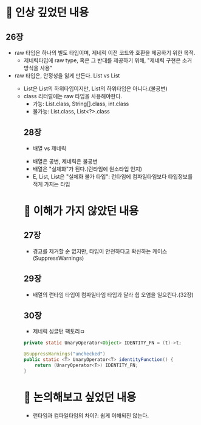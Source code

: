 # 📌 인상 깊었던 내용
## 26장
* raw 타입은 하나의 별도 타입이며, 제네릭 이전 코드와 호환을 제공하기 위한 목적.
  - 제네릭타입에 raw type, 혹은 그 반대를 제공하기 위해, "제네릭 구현은 소거 방식을 사용"
* raw 타입은, 안정성을 잃게 만든다. List<Object> vs List
  - List<String>은 List의 하위타입이지만, List<Object>의 하위타입은 아니다.(불공변)
* class 리터럴에는 raw 타입을 사용해야한다.
  - 가능: List.class, String[].class, int.class
  - 불가능: List<String>.class, List<?>.class

## 28장
* 배열 vs 제네릭
 - 배열은 공변, 제네릭은 불공변
 - 배열은 "실체화"가 된다.(런타임에 원소타입 인지)
 - E, List<E>, List<String>은 "실체화 불가 타입": 런타임에 컴파일타임보다 타입정보를 적게 가지는 타입
 


# 📌 이해가 가지 않았던 내용
## 27장
* 경고를 제거할 순 없지만, 타입이 안전하다고 확신하는 케이스(SuppressWarnings)

## 29장 
* 배열의 런타임 타입이 컴파일타임 타입과 달라 힙 오염을 일으킨다.(32장)

## 30장
* 제네릭 싱글턴 팩토리ㅁ
```java
private static UnaryOperator<Object> IDENTITY_FN = (t)->t;

@SuppressWarnings("unchecked")
public static <T> UnaryOperator<T> identityFunction() {
    return (UnaryOperator<T>) IDENTITY_FN;
}
```

# 📌 논의해보고 싶었던 내용
* 런타임과 컴파일타임의 차이?: 쉽게 이해되진 않는다.
